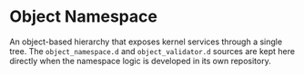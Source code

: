 # Object Namespace

An object-based hierarchy that exposes kernel services through a single
tree.  The `object_namespace.d` and `object_validator.d` sources are
kept here directly when the namespace logic is developed in its own
repository.
